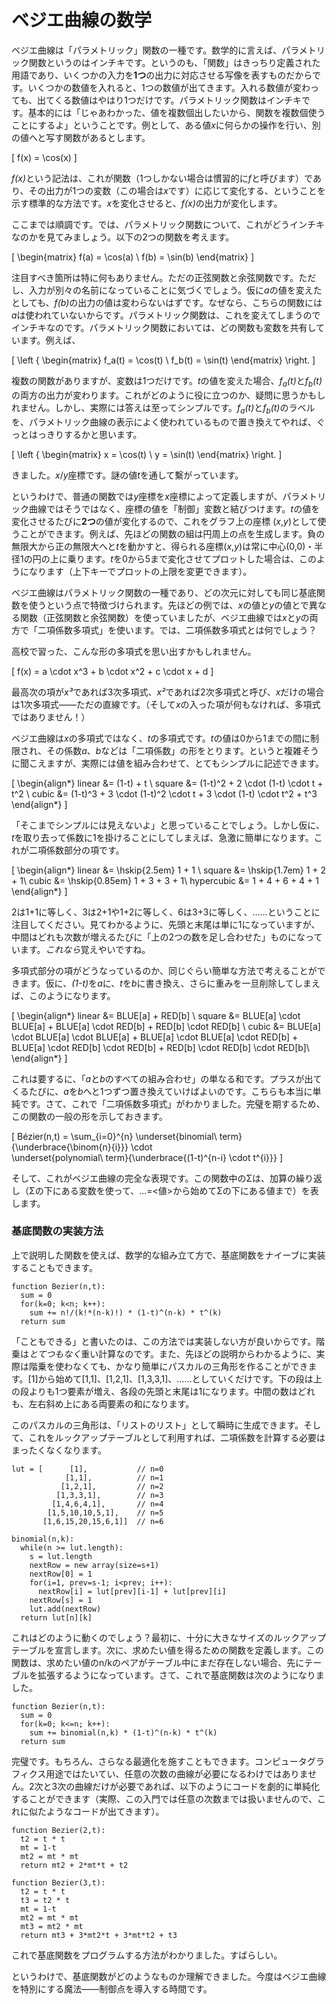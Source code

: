 # ベジエ曲線の数学

ベジエ曲線は「パラメトリック」関数の一種です。数学的に言えば、パラメトリック関数というのはインチキです。というのも、「関数」はきっちり定義された用語であり、いくつかの入力を<strong>1つ</strong>の出力に対応させる写像を表すものだからです。いくつかの数値を入れると、1つの数値が出てきます。入れる数値が変わっても、出てくる数値はやはり1つだけです。パラメトリック関数はインチキです。基本的には「じゃあわかった、値を複数個出したいから、関数を複数個使うことにするよ」ということです。例として、ある値<i>x</i>に何らかの操作を行い、別の値へと写す関数があるとします。

\[
  f(x) = \cos(x)
\]

<i>f(x)</i>という記法は、これが関数（1つしかない場合は慣習的に<i>f</i>と呼びます）であり、その出力が1つの変数（この場合は<i>x</i>です）に応じて変化する、ということを示す標準的な方法です。<i>x</i>を変化させると、<i>f(x)</i>の出力が変化します。

ここまでは順調です。では、パラメトリック関数について、これがどうインチキなのかを見てみましょう。以下の2つの関数を考えます。

\[
\begin{matrix}
  f(a) = \cos(a) \\
  f(b) = \sin(b)
\end{matrix}
\]

注目すべき箇所は特に何もありません。ただの正弦関数と余弦関数です。ただし、入力が別々の名前になっていることに気づくでしょう。仮に<i>a</i>の値を変えたとしても、<i>f(b)</i>の出力の値は変わらないはずです。なぜなら、こちらの関数には<i>a</i>は使われていないからです。パラメトリック関数は、これを変えてしまうのでインチキなのです。パラメトリック関数においては、どの関数も変数を共有しています。例えば、

\[
\left \{ \begin{matrix}
  f_a(t) = \cos(t) \\
  f_b(t) = \sin(t)
\end{matrix} \right.
\]

複数の関数がありますが、変数は1つだけです。<i>t</i>の値を変えた場合、<i>f<sub>a</sub>(t)</i>と<i>f<sub>b</sub>(t)</i>の両方の出力が変わります。これがどのように役に立つのか、疑問に思うかもしれません。しかし、実際には答えは至ってシンプルです。<i>f<sub>a</sub>(t)</i>と<i>f<sub>b</sub>(t)</i>のラベルを、パラメトリック曲線の表示によく使われているもので置き換えてやれば、ぐっとはっきりするかと思います。

\[
\left \{ \begin{matrix}
  x = \cos(t) \\
  y = \sin(t)
\end{matrix} \right.
\]

きました。<i>x</i>/<i>y</i>座標です。謎の値<i>t</i>を通して繫がっています。

というわけで、普通の関数では<i>y</i>座標を<i>x</i>座標によって定義しますが、パラメトリック曲線ではそうではなく、座標の値を「制御」変数と結びつけます。<i>t</i>の値を変化させるたびに<strong>2つ</strong>の値が変化するので、これをグラフ上の座標 (<i>x</i>,<i>y</i>)として使うことができます。例えば、先ほどの関数の組は円周上の点を生成します。負の無限大から正の無限大へと<i>t</i>を動かすと、得られる座標(<i>x</i>,<i>y</i>)は常に中心(0,0)・半径1の円の上に乗ります。<i>t</i>を0から5まで変化させてプロットした場合は、このようになります（上下キーでプロットの上限を変更できます）。

<Graphic preset="empty" title="（部分）円 x=sin(t), y=cos(t)" static={true} setup={this.setup} draw={this.draw} onKeyDown={this.props.onKeyDown}/>

ベジエ曲線はパラメトリック関数の一種であり、どの次元に対しても同じ基底関数を使うという点で特徴づけられます。先ほどの例では、<i>x</i>の値と<i>y</i>の値とで異なる関数（正弦関数と余弦関数）を使っていましたが、ベジエ曲線では<i>x</i>と<i>y</i>の両方で「二項係数多項式」を使います。では、二項係数多項式とは何でしょう？

高校で習った、こんな形の多項式を思い出すかもしれません。

\[
  f(x) = a \cdot x^3 + b \cdot x^2 + c \cdot x + d
\]

最高次の項が<i>x³</i>であれば3次多項式、<i>x²</i>であれば2次多項式と呼び、<i>x</i>だけの場合は1次多項式――ただの直線です。（そして<i>x</i>の入った項が何もなければ、多項式ではありません！）

ベジエ曲線は<i>x</i>の多項式ではなく、<i>t</i>の多項式です。<i>t</i>の値は0から1までの間に制限され、その係数<i>a</i>、<i>b</i>などは「二項係数」の形をとります。というと複雑そうに聞こえますが、実際には値を組み合わせて、とてもシンプルに記述できます。

\[
\begin{align*}
  linear &= (1-t) + t \\
  square &= (1-t)^2 + 2 \cdot (1-t) \cdot t + t^2 \\
  cubic &= (1-t)^3 + 3 \cdot (1-t)^2 \cdot t + 3 \cdot (1-t) \cdot t^2 + t^3
\end{align*}
\]

「そこまでシンプルには見えないよ」と思っていることでしょう。しかし仮に、<i>t</i>を取り去って係数に1を掛けることにしてしまえば、急激に簡単になります。これが二項係数部分の項です。

\[
\begin{align*}
  linear &= \hskip{2.5em} 1 + 1 \\
  square &= \hskip{1.7em} 1 + 2 + 1\\
  cubic &= \hskip{0.85em} 1 + 3 + 3 + 1\\
  hypercubic &= 1 + 4 + 6 + 4 + 1
\end{align*}
\]

2は1+1に等しく、3は2+1や1+2に等しく、6は3+3に等しく、……ということに注目してください。見てわかるように、先頭と末尾は単に1になっていますが、中間はどれも次数が増えるたびに「上の2つの数を足し合わせた」ものになっています。<i>これなら</i>覚えやいですね。

多項式部分の項がどうなっているのか、同じぐらい簡単な方法で考えることができます。仮に、<i>(1-t)</i>を<i>a</i>に、<i>t</i>を<i>b</i>に書き換え、さらに重みを一旦削除してしまえば、このようになります。

\[
\begin{align*}
  linear &= BLUE[a] + RED[b] \\
  square &= BLUE[a] \cdot BLUE[a] + BLUE[a] \cdot RED[b] + RED[b] \cdot RED[b] \\
  cubic &= BLUE[a] \cdot BLUE[a] \cdot BLUE[a] + BLUE[a] \cdot BLUE[a] \cdot RED[b] + BLUE[a] \cdot RED[b] \cdot RED[b] + RED[b] \cdot RED[b] \cdot RED[b]\\
\end{align*}
\]

これは要するに、「<i>a</i>と<i>b</i>のすべての組み合わせ」の単なる和です。プラスが出てくるたびに、<i>a</i>を<i>b</i>へと1つずつ置き換えていけばよいのです。こちらも本当に単純です。さて、これで「二項係数多項式」がわかりました。完璧を期するため、この関数の一般の形を示しておきます。

\[
  Bézier(n,t) = \sum_{i=0}^{n}
                \underset{binomial\ term}{\underbrace{\binom{n}{i}}}
                \cdot\
                \underset{polynomial\ term}{\underbrace{(1-t)^{n-i} \cdot t^{i}}}
\]

そして、これがベジエ曲線の完全な表現です。この関数中のΣは、加算の繰り返し（Σの下にある変数を使って、...=<値>から始めてΣの下にある値まで）を表します。

<div className="howtocode">

### 基底関数の実装方法

上で説明した関数を使えば、数学的な組み立て方で、基底関数をナイーブに実装することもできます。

```
function Bezier(n,t):
  sum = 0
  for(k=0; k<n; k++):
    sum += n!/(k!*(n-k)!) * (1-t)^(n-k) * t^(k)
  return sum
```

「こともできる」と書いたのは、この方法では実装しない方が良いからです。階乗は*とてつもなく*重い計算なのです。また、先ほどの説明からわかるように、実際は階乗を使わなくても、かなり簡単にパスカルの三角形を作ることができます。[1]から始めて[1,1]、[1,2,1]、[1,3,3,1]、……としていくだけです。下の段は上の段よりも1つ要素が増え、各段の先頭と末尾は1になります。中間の数はどれも、左右斜め上にある両要素の和になります。

このパスカルの三角形は、「リストのリスト」として瞬時に生成できます。そして、これをルックアップテーブルとして利用すれば、二項係数を計算する必要はまったくなくなります。

```
lut = [      [1],           // n=0
            [1,1],          // n=1
           [1,2,1],         // n=2
          [1,3,3,1],        // n=3
         [1,4,6,4,1],       // n=4
        [1,5,10,10,5,1],    // n=5
       [1,6,15,20,15,6,1]]  // n=6

binomial(n,k):
  while(n >= lut.length):
    s = lut.length
    nextRow = new array(size=s+1)
    nextRow[0] = 1
    for(i=1, prev=s-1; i<prev; i++):
      nextRow[i] = lut[prev][i-1] + lut[prev][i]
    nextRow[s] = 1
    lut.add(nextRow)
  return lut[n][k]
```

これはどのように動くのでしょう？最初に、十分に大きなサイズのルックアップテーブルを宣言します。次に、求めたい値を得るための関数を定義します。この関数は、求めたい値のn/kのペアがテーブル中にまだ存在しない場合、先にテーブルを拡張するようになっています。さて、これで基底関数は次のようになりました。

```
function Bezier(n,t):
  sum = 0
  for(k=0; k<=n; k++):
    sum += binomial(n,k) * (1-t)^(n-k) * t^(k)
  return sum
```

完璧です。もちろん、さらなる最適化を施すこともできます。コンピュータグラフィクス用途ではたいてい、任意の次数の曲線が必要になるわけではありません。2次と3次の曲線だけが必要であれば、以下のようにコードを劇的に単純化することができます（実際、この入門では任意の次数までは扱いませんので、これに似たようなコードが出てきます）。

```
function Bezier(2,t):
  t2 = t * t
  mt = 1-t
  mt2 = mt * mt
  return mt2 + 2*mt*t + t2

function Bezier(3,t):
  t2 = t * t
  t3 = t2 * t
  mt = 1-t
  mt2 = mt * mt
  mt3 = mt2 * mt
  return mt3 + 3*mt2*t + 3*mt*t2 + t3
```

これで基底関数をプログラムする方法がわかりました。すばらしい。

</div>

というわけで、基底関数がどのようなものか理解できました。今度はベジエ曲線を特別にする魔法――制御点を導入する時間です。

